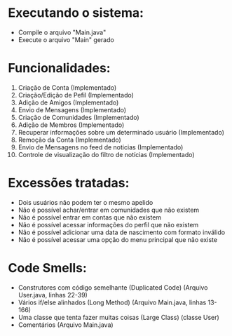 # Executando o sistema:
- Compile o arquivo "Main.java"
- Execute o arquivo "Main" gerado

# Funcionalidades:

1) Criação de Conta (Implementado)
2) Criação/Edição de Pefil (Implementado)
3) Adição de Amigos (Implementado)
4) Envio de Mensagens (Implementado)
5) Criação de Comunidades (Implementado)
6) Adição de Membros (Implementado)
7) Recuperar informações sobre um determinado usuário (Implementado)
8) Remoção da Conta (Implementado)
9) Envio de Mensagens no feed de noticias (Implementado)
10) Controle de visualização do filtro de notícias (Implementado)

# Excessões tratadas:
- Dois usuários não podem ter o mesmo apelido
- Não é possível achar/entrar em comunidades que não existem
- Não é possível entrar em contas que não existem
- Não é possível acessar informações do perfil que não existem
- Não é possível adicionar uma data de nascimento com formato inválido
- Não é possível acessar uma opção do menu principal que não existe

# Code Smells:
- Construtores com código semelhante (Duplicated Code) (Arquivo User.java, linhas 22-39)
- Vários if/else alinhados (Long Method) (Arquivo Main.java, linhas 13-166)
- Uma classe que tenta fazer muitas coisas (Large Class) (classe User)
- Comentários (Arquivo Main.java)
